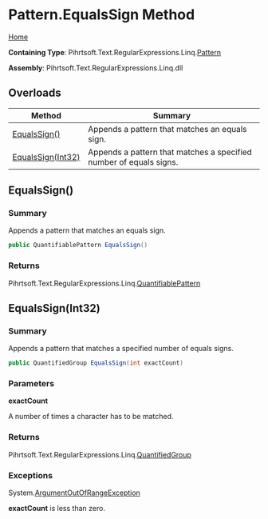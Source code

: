 # Pattern\.EqualsSign Method

[Home](../../../../../../README.md)

**Containing Type**: Pihrtsoft\.Text\.RegularExpressions\.Linq\.[Pattern](../README.md)

**Assembly**: Pihrtsoft\.Text\.RegularExpressions\.Linq\.dll

## Overloads

| Method | Summary |
| ------ | ------- |
| [EqualsSign()](#Pihrtsoft_Text_RegularExpressions_Linq_Pattern_EqualsSign) | Appends a pattern that matches an equals sign\. |
| [EqualsSign(Int32)](#Pihrtsoft_Text_RegularExpressions_Linq_Pattern_EqualsSign_System_Int32_) | Appends a pattern that matches a specified number of equals signs\. |

## EqualsSign\(\) <a name="Pihrtsoft_Text_RegularExpressions_Linq_Pattern_EqualsSign"></a>

### Summary

Appends a pattern that matches an equals sign\.

```csharp
public QuantifiablePattern EqualsSign()
```

### Returns

Pihrtsoft\.Text\.RegularExpressions\.Linq\.[QuantifiablePattern](../../QuantifiablePattern/README.md)

## EqualsSign\(Int32\) <a name="Pihrtsoft_Text_RegularExpressions_Linq_Pattern_EqualsSign_System_Int32_"></a>

### Summary

Appends a pattern that matches a specified number of equals signs\.

```csharp
public QuantifiedGroup EqualsSign(int exactCount)
```

### Parameters

**exactCount**

A number of times a character has to be matched\.

### Returns

Pihrtsoft\.Text\.RegularExpressions\.Linq\.[QuantifiedGroup](../../QuantifiedGroup/README.md)

### Exceptions

System\.[ArgumentOutOfRangeException](https://docs.microsoft.com/en-us/dotnet/api/system.argumentoutofrangeexception)

**exactCount** is less than zero\.


